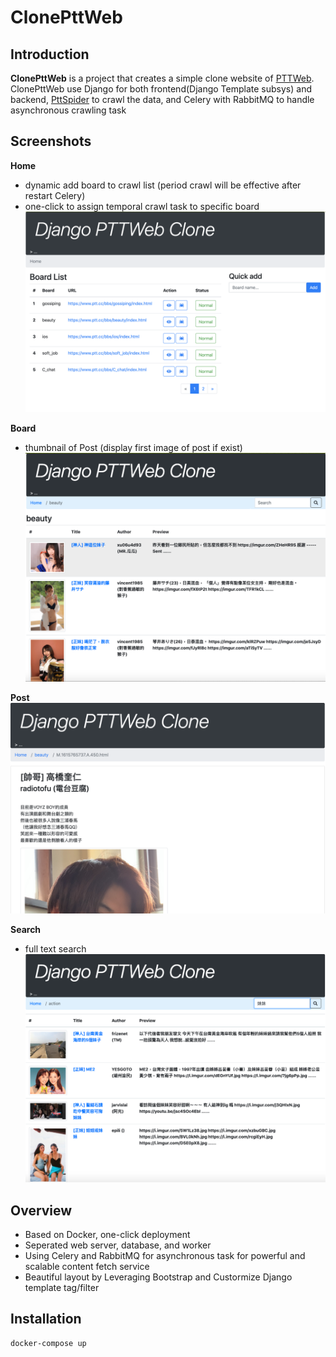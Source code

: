 # ClonePttWeb
## Introduction
**ClonePttWeb** is a project that creates a simple clone website of [PTTWeb](https://www.ptt.cc/bbs/index.html). ClonePttWeb use Django for both frontend(Django Template subsys) and backend, [PttSpider](https://github.com/n3k0fi5t/PttSpider) to crawl the data, and Celery with RabbitMQ to handle asynchronous crawling task

## Screenshots
**Home**
- dynamic add board to crawl list (period crawl will be effective after restart Celery)
- one-click to assign temporal crawl task to specific board
![](https://github.com/n3k0fi5t/ClonePttWeb/blob/main/screenshot/home.png)

**Board**
- thumbnail of Post (display first image of post if exist)
![](https://github.com/n3k0fi5t/ClonePttWeb/blob/main/screenshot/board.png)

**Post**
![](https://github.com/n3k0fi5t/ClonePttWeb/blob/main/screenshot/post.png)

**Search**
- full text search
![](https://github.com/n3k0fi5t/ClonePttWeb/blob/main/screenshot/search.png)

## Overview
- Based on Docker, one-click deployment
- Seperated web server, database, and worker
- Using Celery and RabbitMQ for asynchronous task for powerful and scalable content fetch service
- Beautiful layout by Leveraging Bootstrap and Custormize Django template tag/filter

## Installation
```
docker-compose up
```
